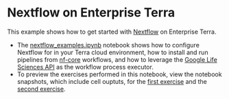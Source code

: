 # Nextflow on Enterprise Terra

This example shows how to get started with [Nextflow](https://www.nextflow.io) on Enterprise Terra.

- The [nextflow_examples.ipynb](./nextflow_examples.ipynb) notebook shows how to configure Nextflow for in your Terra cloud environment, how to install and run pipelines from [nf-core](https://nf-co.re/rnaseq) workflows, and how to leverage the [Google Life Sciences API](https://cloud.google.com/life-sciences/docs/concepts/introduction) as the workflow process executor.
- To preview the exercises performed in this notebook, view the notebook snapshots, which include cell ouptuts, for the [first exercise](https://terra-preprod-ui-terra.api.verily.com/workspaces/getting-started-with-workflows-workspace/resources/21ffa484-75b9-46ff-b70d-6ebeb2962eb2/notebook_snapshots/nextflow_examples_first_exercise_fully_executed.html) and the [second exercise](https://terra-preprod-ui-terra.api.verily.com/workspaces/getting-started-with-workflows-workspace/resources/eebc2df6-fc9d-491e-874c-b87dbd3a68e1/notebook_snapshots/nextflow_examples_second_exercise_fully_executed.html). 